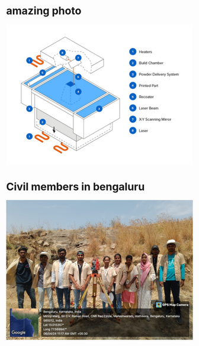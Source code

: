 # amazing photo

![photo of the thing](assets/screenshot.png)

# Civil members in bengaluru

![Photo of them](assets/WhatsApp%20Image%202024-07-27%20at%208.14.28%20AM.jpeg)

# ######